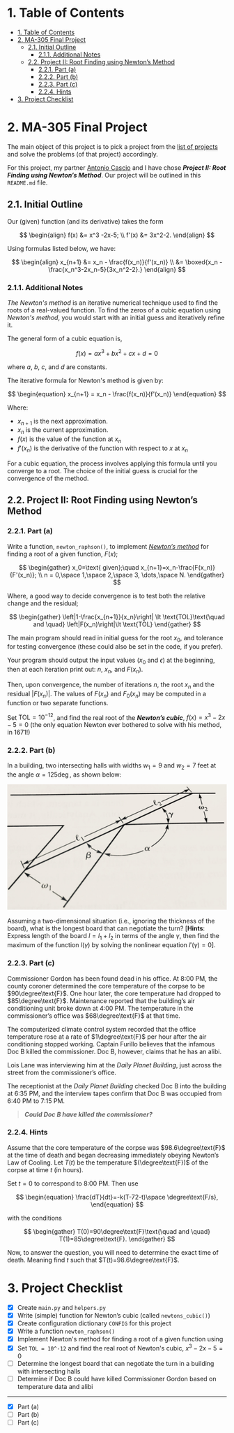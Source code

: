 # 1. Table of Contents
- [1. Table of Contents](#1-table-of-contents)
- [2. MA-305 Final Project](#2-ma-305-final-project)
  - [2.1. Initial Outline](#21-initial-outline)
    - [2.1.1. Additional Notes](#211-additional-notes)
  - [2.2. Project II: Root Finding using Newton’s Method](#22-project-ii-root-finding-using-newtons-method)
    - [2.2.1. Part (a)](#221-part-a)
    - [2.2.2. Part (b)](#222-part-b)
    - [2.2.3. Part (c)](#223-part-c)
    - [2.2.4. Hints](#224-hints)
- [3. Project Checklist](#3-project-checklist)

# 2. MA-305 Final Project

The main object of this project is to pick a project from the [list of projects](https://drive.google.com/file/d/1uu50InrSzw6umkXOIvHz8SUAgQlYyXd0/view?usp=drive_link) and solve the problems (of that project) accordingly.

For this project, my partner [Antonio Cascio](https://www.linkedin.com/in/antonio-cascio
) and I have chose ***Project II: Root Finding using Newton’s Method***. Our project will be outlined in this `README.md` file.

## 2.1. Initial Outline

Our (given) function (and its derivative) takes the form

$$
\begin{align}
f(x) &= x^3 -2x-5; \\
f'(x) &= 3x^2-2.
\end{align}
$$

Using formulas listed below, we have:

$$
\begin{align}
x_{n+1} &= x_n - \frac{f(x_n)}{f'(x_n)} \\
&= \boxed{x_n - \frac{x_n^3-2x_n-5}{3x_n^2-2}.}
\end{align}
$$

### 2.1.1. Additional Notes

*The Newton's method* is an iterative numerical technique used to find the roots of a real-valued function. To find the zeros of a cubic equation using *Newton's method*, you would start with an initial guess and iteratively refine it.

The general form of a cubic equation is,



$$
\begin{equation}
f(x) = ax^3 + bx^2 + cx + d = 0
\end{equation}
$$

where $a$, $b$, $c$, and $d$ are constants.

The iterative formula for Newton's method is given by:

$$
\begin{equation}
x_{n+1} = x_n - \frac{f(x_n)}{f'(x_n)}
\end{equation}
$$

Where:

- $x_{n+1}$ is the next approximation.
- $x_n$ is the current approximation.
- $f(x)$ is the value of the function at $x_n$
- $f'(x_n)$ is the derivative of the function with respect to $x$ at $x_n$

For a cubic equation, the process involves applying this formula until you converge to a root. The choice of the initial guess is crucial for the convergence of the method.


## 2.2. Project II: Root Finding using Newton’s Method

### 2.2.1. Part (a)

Write a function, `newton_raphson()`, to implement [_Newton’s method_](https://en.wikipedia.org/wiki/Newton%27s_method) for finding a root of a given function, $F(x)$;

$$
\begin{gather}
x_0=\text{ given};\quad x_{n+1}=x_n-\frac{F(x_n)}{F'(x_n)}; \\
n = 0,\space 1,\space 2,\space 3, \dots,\space N.
\end{gather}
$$

Where, a good way to decide convergence is to test both the relative change and the residual;

$$
\begin{gather}
\left|1-\frac{x_{n+1}}{x_n}\right| \lt \text{TOL}\text{\quad and \quad} \left|F(x_n)\right|\lt \text{TOL}
\end{gather}
$$

The main program should read in initial guess for the root $x_0$, and tolerance for testing convergence (these could also be set in the code, if you prefer).

Your program should output the input values ($x_0$ and $\epsilon$) at the beginning, then at each iteration print out: $n$, $x_n$, and $F(x_n)$.

Then, upon convergence, the number of iterations $n$, the root $x_n$ and the residual $|F(x_n)|$. The values of $F(x_n)$ and $F_0(x_n)$ may be computed in a function or two separate functions.

Set $\text{TOL} = 10^{-12}$, and find the real root of the ***************Newton’s cubic***************, $f(x) = x^3-2x-5=0$ (the only equation Newton ever bothered to solve with his method, in 1671!)

### 2.2.2. Part (b)

In a building, two intersecting halls with widths $w_1=9$ and $w_2=7$ feet at the angle $\alpha = 125\deg$, as shown below:

![Alt text](<src/project 2 figure.png>)

Assuming a two-dimensional situation (i.e., ignoring the thickness of the board), what is the longest board that can negotiate the turn? $[$**Hints**: Express length of the board $l = l_1 + l_2$ in terms of the angle $\gamma$, then find the maximum of the function $l(\gamma)$ by solving the nonlinear equation $l'(\gamma) = 0$$]$.

### 2.2.3. Part (c)

Commissioner Gordon has been found dead in his office. At 8:00 PM, the county coroner determined the core temperature of the corpse to be $90\degree\text{F}$. One hour later, the core temperature had dropped to $85\degree\text{F}$. Maintenance reported that the building’s air conditioning unit broke down at 4:00 PM. The temperature in the commissioner’s office was $68\degree\text{F}$ at that time.

The computerized climate control system recorded that the office temperature rose at a rate of $1\degree\text{F}$ per hour after the air conditioning stopped working. Captain Furillo believes that the infamous Doc B killed the commissioner. Doc B, however, claims that he has an alibi.

Lois Lane was interviewing him at the *Daily Planet Building*, just across the street from the commissioner’s office.

The receptionist at the *Daily Planet Building* checked Doc B into the building at 6:35 PM, and the interview tapes confirm that Doc B was occupied from 6:40 PM to 7:15 PM.

> ***Could Doc B have killed the commissioner?***
>

### 2.2.4. Hints

Assume that the core temperature of the corpse was $98.6\degree\text{F}$ at the time of death and began
decreasing immediately obeying Newton’s Law of Cooling. Let $T(t)$ be the temperature $(\degree\text{F})$ of the corpse at time $t$ (in hours).

Set $t=0$ to correspond to 8:00 PM. Then use

$$
\begin{equation}
\frac{dT}{dt}=-k(T-72-t)\space \degree\text{F/s},
\end{equation}
$$

with the conditions

$$
\begin{gather}
T(0)=90\degree\text{F}\text{\quad and \quad} T(1)=85\degree\text{F}.
\end{gather}
$$

Now, to answer the question, you will need to determine the exact time of death. Meaning find $t$ such that $T(t)=98.6\degree\text{F}$.


# 3. Project Checklist

- [x]  Create `main.py` and `helpers.py`
- [x]  Write (simple) function for Newton’s cubic (called `newtons_cubic()`)
- [x]  Create configuration dictionary `CONFIG` for this project
- [x]  Write a function `newton_raphson()`
- [x]  Implement Newton's method for finding a root of a given function using
- [x]  Set `TOL = 10^-12` and find the real root of Newton's cubic, $x^3 - 2x - 5 = 0$
- [ ]  Determine the longest board that can negotiate the turn in a building with intersecting halls
- [ ]  Determine if Doc B could have killed Commissioner Gordon based on temperature data and alibi

---

- [x] Part (a)
- [ ] Part (b)
- [ ] Part (c)
